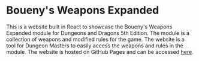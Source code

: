 # Boueny's Weapons Expanded
This is a website built in React to showcase the Boueny's Weapons Expanded module for Dungeons and Dragons 5th Edition. The module is a collection of weapons and modified rules for the game. The website is a tool for Dungeon Masters to easily access the weapons and rules in the module. The website is hosted on GitHub Pages and can be accessed [here](https://bfolefack.github.io/Bouenys-Weapons-Expanded/).